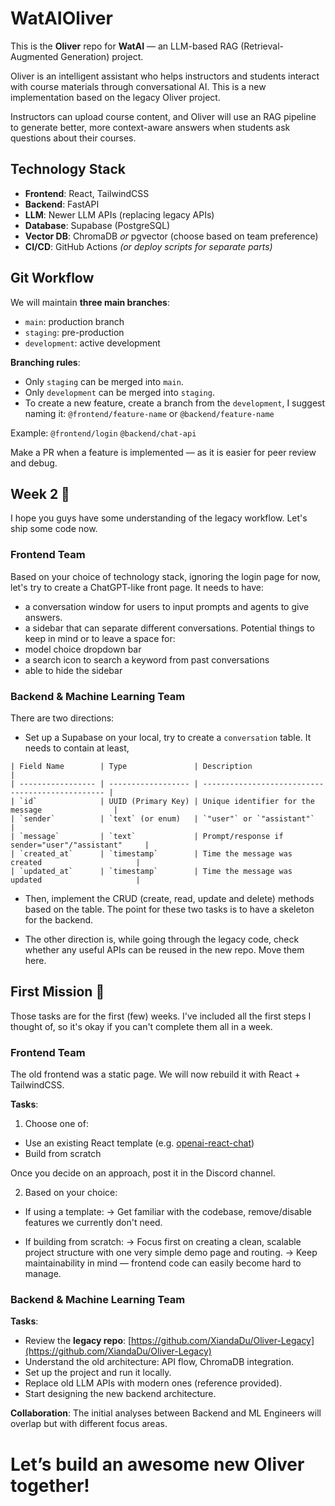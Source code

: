 # WatAIOliver

This is the **Oliver** repo for **WatAI** — an LLM-based RAG (Retrieval-Augmented Generation) project.

Oliver is an intelligent assistant who helps instructors and students interact with course materials through conversational AI. This is a new implementation based on the legacy Oliver project.

Instructors can upload course content, and Oliver will use an RAG pipeline to generate better, more context-aware answers when students ask questions about their courses.

## Technology Stack

* **Frontend**: React, TailwindCSS
* **Backend**: FastAPI
* **LLM**: Newer LLM APIs (replacing legacy APIs)
* **Database**: Supabase (PostgreSQL)
* **Vector DB**: ChromaDB *or* pgvector (choose based on team preference)
* **CI/CD**: GitHub Actions *(or deploy scripts for separate parts)*


## Git Workflow

We will maintain **three main branches**:

* `main`: production branch
* `staging`: pre-production
* `development`: active development

**Branching rules**:

* Only `staging` can be merged into `main`.
* Only `development` can be merged into `staging`.
* To create a new feature, create a branch from the `development`, I suggest naming it:
  `@frontend/feature-name` or `@backend/feature-name`

Example:
`@frontend/login`
`@backend/chat-api`

Make a PR when a feature is implemented — as it is easier for peer review and debug.

## Week 2 🚀
I hope you guys have some understanding of the legacy workflow. Let's ship some code now.

### Frontend Team
Based on your choice of technology stack, ignoring the login page for now, let's try to create a ChatGPT-like front page. It needs to have:
* a conversation window for users to input prompts and agents to give answers.
* a sidebar that can separate different conversations.
Potential things to keep in mind or to leave a space for:
* model choice dropdown bar
* a search icon to search a keyword from past conversations
* able to hide the sidebar

### Backend & Machine Learning Team
There are two directions:
* Set up a Supabase on your local, try to create a `conversation` table. It needs to contain at least,
```
| Field Name        | Type               | Description                                      |
| ----------------- | ------------------ | ------------------------------------------------ |
| `id`              | UUID (Primary Key) | Unique identifier for the message                |
| `sender`          | `text` (or enum)   | `"user"` or `"assistant"`                        |
| `message`         | `text`             | Prompt/response if sender="user"/"assistant"     |
| `created_at`      | `timestamp`        | Time the message was created                     |
| `updated_at`      | `timestamp`        | Time the message was updated                     |
```
* Then, implement the CRUD (create, read, update and delete) methods based on the table. The point for these two tasks is to have a skeleton for the backend.

* The other direction is, while going through the legacy code, check whether any useful APIs can be reused in the new repo. Move them here.

## First Mission 🚀
Those tasks are for the first (few) weeks. I've included all the first steps I thought of, so it's okay if you can't complete them all in a week.
### Frontend Team

The old frontend was a static page. We will now rebuild it with React + TailwindCSS.

**Tasks**:
1. Choose one of:
* Use an existing React template (e.g. [openai-react-chat](https://github.com/elebitzero/openai-react-chat))
* Build from scratch

Once you decide on an approach, post it in the Discord channel.

2. Based on your choice:
* If using a template:
→ Get familiar with the codebase, remove/disable features we currently don't need.

* If building from scratch:
→ Focus first on creating a clean, scalable project structure with one very simple demo page and routing.
→ Keep maintainability in mind — frontend code can easily become hard to manage.

### Backend & Machine Learning Team

**Tasks**:

* Review the **legacy repo**: [https://github.com/XiandaDu/Oliver-Legacy](https://github.com/XiandaDu/Oliver-Legacy)
* Understand the old architecture: API flow, ChromaDB integration.
* Set up the project and run it locally.
* Replace old LLM APIs with modern ones (reference provided).
* Start designing the new backend architecture.

**Collaboration**: The initial analyses between Backend and ML Engineers will overlap but with different focus areas.

# Let’s build an awesome new Oliver together!
